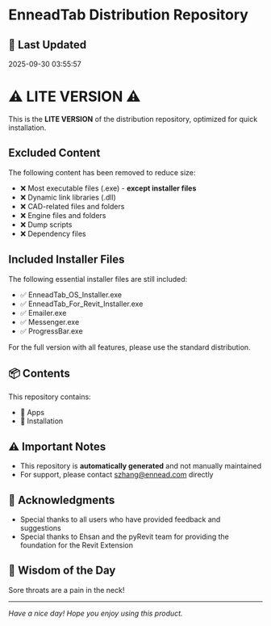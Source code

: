 # EnneadTab Distribution Repository

## 📅 Last Updated
2025-09-30 03:55:57

# ⚠️ LITE VERSION ⚠️

This is the **LITE VERSION** of the distribution repository, optimized for quick installation.

## Excluded Content
The following content has been removed to reduce size:
- ❌ Most executable files (.exe) - **except installer files**
- ❌ Dynamic link libraries (.dll)
- ❌ CAD-related files and folders
- ❌ Engine files and folders
- ❌ Dump scripts
- ❌ Dependency files

## Included Installer Files
The following essential installer files are still included:
- ✅ EnneadTab_OS_Installer.exe
- ✅ EnneadTab_For_Revit_Installer.exe
- ✅ Emailer.exe
- ✅ Messenger.exe
- ✅ ProgressBar.exe

For the full version with all features, please use the standard distribution.

## 📦 Contents
This repository contains:
- 📂 Apps
- 📂 Installation

## ⚠️ Important Notes
- This repository is **automatically generated** and not manually maintained
- For support, please contact szhang@ennead.com directly

## 🙏 Acknowledgments
- Special thanks to all users who have provided feedback and suggestions
- Special thanks to Ehsan and the pyRevit team for providing the foundation for the Revit Extension

## 💭 Wisdom of the Day
Sore throats are a pain in the neck!

---
*Have a nice day! Hope you enjoy using this product.*
